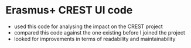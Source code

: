 # Erasmus+ CREST UI code

- used this code for analysing the impact on the CREST project 
- compared this code against the one existing before I joined the project
- looked for improvements in terms of readability and maintainability